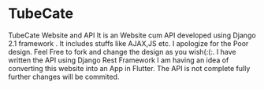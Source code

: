 # TubeCate
TubeCate Website and API
It is an Website cum API developed using Django 2.1 framework . It includes stuffs like AJAX,JS etc. I apologize for the Poor design. Feel Free to fork and change the design  as you wish(:(:. I have written the API using Django Rest Framework I am having an idea of converting this website into an App in Flutter. The API is not complete fully further changes will be commited.
